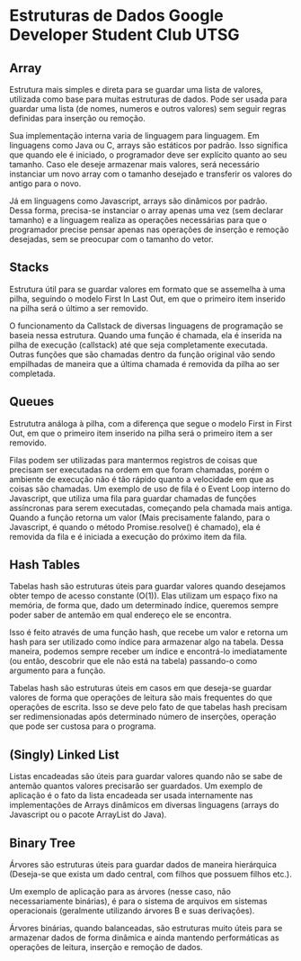 # Estruturas de Dados Google Developer Student Club UTSG

## Array

Estrutura mais simples e direta para se guardar uma lista de valores, utilizada como base para muitas estruturas de dados. Pode ser usada para guardar uma lista (de nomes, numeros e outros valores) sem seguir regras definidas para inserção ou remoção.

Sua implementação interna varia de linguagem para linguagem. Em linguagens como Java ou C, arrays são estáticos por padrão. Isso significa que quando ele é iniciado, o programador deve ser explícito quanto ao seu tamanho. Caso ele deseje armazenar mais valores, será necessário instanciar um novo array com o tamanho desejado e transferir os valores do antigo para o novo.

Já em linguagens como Javascript, arrays são dinâmicos por padrão. Dessa forma, precisa-se instanciar o array apenas uma vez (sem declarar tamanho) e a linguagem realiza as operações necessárias para que o programador precise pensar apenas nas operações de inserção e remoção desejadas, sem se preocupar com o tamanho do vetor.

## Stacks

Estrutura útil para se guardar valores em formato que se assemelha à uma pilha, seguindo o modelo First In Last Out, em que o primeiro item inserido na pilha será o último a ser removido.

O funcionamento da Callstack de diversas linguagens de programação se baseia nessa estrutura. Quando uma função é chamada, ela é inserida na pilha de execução (callstack) até que seja completamente executada. Outras funções que são chamadas dentro da função original vão sendo empilhadas de maneira que a última chamada é removida da pilha ao ser completada.

## Queues

Estrututra análoga à pilha, com a diferença que segue o modelo First in First Out, em que o primeiro item inserido na pilha será o primeiro item a ser removido.

Filas podem ser utilizadas para mantermos registros de coisas que precisam ser executadas na ordem em que foram chamadas, porém o ambiente de execução não é tão rápido quanto a velocidade em que as coisas são chamadas. Um exemplo de uso de fila é o Event Loop interno do Javascript, que utiliza uma fila para guardar chamadas de funções assíncronas para serem executadas, começando pela chamada mais antiga. Quando a função retorna um valor (Mais precisamente falando, para o Javascript, é quando o método Promise.resolve() é chamado), ela é removida da fila e é iniciada a execução do próximo item da fila.

## Hash Tables

Tabelas hash são estruturas úteis para guardar valores quando desejamos obter tempo de acesso constante (O(1)). Elas utilizam um espaço fixo na memória, de forma que, dado um determinado índice, queremos sempre poder saber de antemão em qual endereço ele se encontra.

Isso é feito através de uma função hash, que recebe um valor e retorna um hash para ser utilizado como índice para armazenar algo na tabela. Dessa maneira, podemos sempre receber um índice e encontrá-lo imediatamente (ou então, descobrir que ele não está na tabela) passando-o como argumento para a função.

Tabelas hash são estruturas úteis em casos em que deseja-se guardar valores de forma que operações de leitura são mais frequentes do que operações de escrita. Isso se deve pelo fato de que tabelas hash precisam ser redimensionadas após determinado número de inserções, operação que pode ser custosa para o programa.

## (Singly) Linked List

Listas encadeadas são úteis para guardar valores quando não se sabe de antemão quantos valores precisarão ser guardados. Um exemplo de aplicação é o fato da lista encadeada ser usada internamente nas implementações de Arrays dinâmicos em diversas linguagens (arrays do Javascript ou o pacote ArrayList do Java).

## Binary Tree

Árvores são estruturas úteis para guardar dados de maneira hierárquica (Deseja-se que exista um dado central, com filhos que possuem filhos etc.).

Um exemplo de aplicação para as árvores (nesse caso, não necessariamente binárias), é para o sistema de arquivos em sistemas operacionais (geralmente utilizando árvores B e suas derivações).

Árvores binárias, quando balanceadas, são estruturas muito úteis para se armazenar dados de forma dinâmica e ainda mantendo performáticas as operações de leitura, inserção e remoção de dados.
